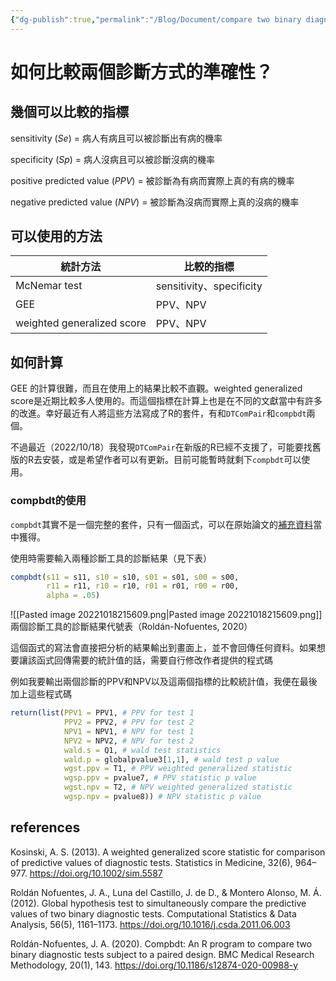 ```yaml
---
{"dg-publish":true,"permalink":"/Blog/Document/compare two binary diagnostic tests/","title":"compare two binary diagnostic tests","tags":["diagnostic","statistic","Rpackage"],"created":"2022-10-18"}
---
```



# 如何比較兩個診斷方式的準確性？

## 幾個可以比較的指標

sensitivity (*Se*) = 病人有病且可以被診斷出有病的機率 

specificity (*Sp*) = 病人沒病且可以被診斷沒病的機率 

positive predicted value (*PPV*) = 被診斷為有病而實際上真的有病的機率 

negative predicted value (*NPV*) = 被診斷為沒病而實際上真的沒病的機率 

## 可以使用的方法

| 統計方法     | 比較的指標               |
| ------------ | ------------------------ |
| McNemar test | sensitivity、specificity |
| GEE          | PPV、NPV                 |
| weighted generalized score             | PPV、NPV |

## 如何計算

GEE 的計算很難，而且在使用上的結果比較不直觀。weighted generalized score是近期比較多人使用的。而這個指標在計算上也是在不同的文獻當中有許多的改進。幸好最近有人將這些方法寫成了R的套件，有和`DTComPair`和`compbdt`兩個。

不過最近（2022/10/18）我發現`DTComPair`在新版的R已經不支援了，可能要找舊版的R去安裝，或是希望作者可以有更新。目前可能暫時就剩下`compbdt`可以使用。

### compbdt的使用

`compbdt`其實不是一個完整的套件，只有一個函式，可以在原始論文的[補充資料](https://static-content.springer.com/esm/art%3A10.1186%2Fs12874-020-00988-y/MediaObjects/12874_2020_988_MOESM1_ESM.txt)當中獲得。

使用時需要輸入兩種診斷工具的診斷結果（見下表）

```r
compbdt(s11 = s11, s10 = s10, s01 = s01, s00 = s00,
        r11 = r11, r10 = r10, r01 = r01, r00 = r00,
        alpha = .05)
```

![[Pasted image 20221018215609.png\|Pasted image 20221018215609.png]] 兩個診斷工具的診斷結果代號表（Roldán-Nofuentes, 2020）

這個函式的寫法會直接把分析的結果輸出到畫面上，並不會回傳任何資料。如果想要讓該函式回傳需要的統計值的話，需要自行修改作者提供的程式碼

例如我要輸出兩個診斷的PPV和NPV以及這兩個指標的比較統計值，我便在最後加上這些程式碼

```r
return(list(PPV1 = PPV1, # PPV for test 1
            PPV2 = PPV2, # PPV for test 2
            NPV1 = NPV1, # NPV for test 1
            NPV2 = NPV2, # NPV for test 2
            wald.s = Q1, # wald test statistics
            wald.p = globalpvalue3[1,1], # wald test p value
            wgst.ppv = T1, # PPV weighted generalized statistic
            wgsp.ppv = pvalue7, # PPV statistic p value
            wgst.npv = T2, # NPV weighted generalized statistic
            wgsp.npv = pvalue8)) # NPV statistic p value  
```

## references

Kosinski, A. S. (2013). A weighted generalized score statistic for comparison of predictive values of diagnostic tests. Statistics in Medicine, 32(6), 964–977. https://doi.org/10.1002/sim.5587

Roldán Nofuentes, J. A., Luna del Castillo, J. de D., & Montero Alonso, M. Á. (2012). Global hypothesis test to simultaneously compare the predictive values of two binary diagnostic tests. Computational Statistics & Data Analysis, 56(5), 1161–1173. https://doi.org/10.1016/j.csda.2011.06.003

Roldán-Nofuentes, J. A. (2020). Compbdt: An R program to compare two binary diagnostic tests subject to a paired design. BMC Medical Research Methodology, 20(1), 143. https://doi.org/10.1186/s12874-020-00988-y